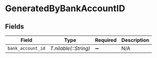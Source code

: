 # GeneratedByBankAccountID


## Fields

| Field                 | Type                  | Required              | Description           |
| --------------------- | --------------------- | --------------------- | --------------------- |
| `bank_account_id`     | *T.nilable(::String)* | :heavy_minus_sign:    | N/A                   |